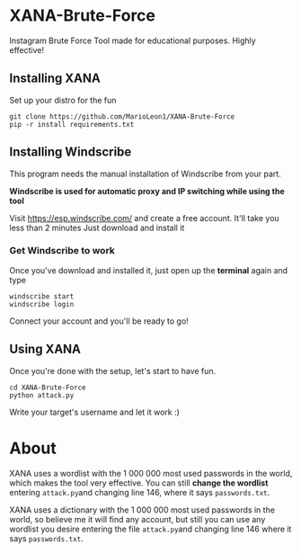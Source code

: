 # XANA-Brute-Force
Instagram Brute Force Tool made for educational purposes. Highly effective!

## Installing XANA

Set up your distro for the fun

```
git clone https://github.com/MarioLeon1/XANA-Brute-Force
pip -r install requirements.txt
```

## Installing Windscribe

This program needs the manual installation of Windscribe from your part.

**Windscribe is used for automatic proxy and IP switching while using the tool**

Visit https://esp.windscribe.com/ and create a free account. It'll take you less than 2 minutes
Just download and install it

### Get Windscribe to work

Once you've download and installed it, just open up the **terminal** again and type

```
windscribe start
windscribe login
```
Connect your account and you'll be ready to go!

## Using XANA

Once you're done with the setup, let's start to have fun.

```
cd XANA-Brute-Force
python attack.py
```

Write your target's username and let it work :)

# About

XANA uses a wordlist with the 1 000 000 most used passwords in the world, which makes the tool very effective.
You can still **change the wordlist** entering `attack.py`and changing line 146, where it says `passwords.txt`.

XANA uses a dictionary with the 1 000 000 most used passwords in the world, so believe me it will find any account, but still you can use any wordlist you desire entering the file `attack.py`and changing line 146 where it says `passwords.txt`.


